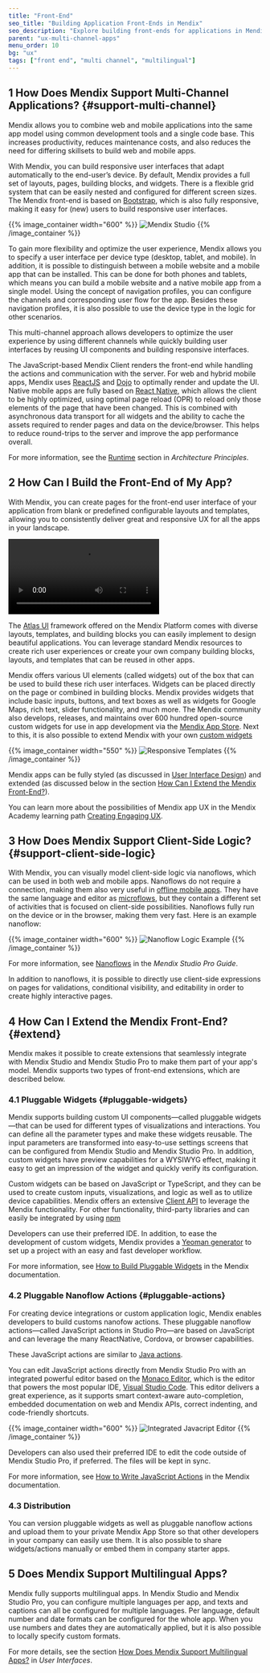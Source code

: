 ```yaml
---
title: "Front-End"
seo_title: "Building Application Front-Ends in Mendix"
seo_description: "Explore building front-ends for applications in Mendix and how to design beautiful apps that support client-side logic and more."
parent: "ux-multi-channel-apps"
menu_order: 10
bg: "ux"
tags: ["front end", "multi channel", "multilingual"]
---
```


## 1 How Does Mendix Support Multi-Channel Applications? {#support-multi-channel}

Mendix allows you to combine web and mobile applications into the same app model using common development tools and a single code base. This increases productivity, reduces maintenance costs, and also reduces the need for differing skillsets to build web and mobile apps.

With Mendix, you can build responsive user interfaces that adapt automatically to the end-user’s device. By default, Mendix provides a full set of layouts, pages, building blocks, and widgets. There is a flexible grid system that can be easily nested and configured for different screen sizes. The Mendix front-end is based on [Bootstrap](https://getbootstrap.com/), which is also fully responsive, making it easy for (new) users to build responsive user interfaces.

{{% image_container width="600" %}}
![Mendix Studio](attachments/test.png)
{{% /image_container %}}

To gain more flexibility and optimize the user experience, Mendix allows you to specify a user interface per device type (desktop, tablet, and mobile). In addition, it is possible to distinguish between a mobile website and a mobile app that can be installed. This can be done for both phones and tablets, which means you can build a mobile website and a native mobile app from a single model. Using the concept of navigation profiles, you can configure the channels and corresponding user flow for the app. Besides these navigation profiles, it is also possible to use the device type in the logic for other scenarios.

This multi-channel approach allows developers to optimize the user experience by using different channels while quickly building user interfaces by reusing UI components and building responsive interfaces.

The JavaScript-based Mendix Client renders the front-end while handling the actions and communication with the server. For web and hybrid mobile apps, Mendix uses [ReactJS](https://reactjs.org/) and [Dojo](https://dojotoolkit.org/) to optimally render and update the UI. Native mobile apps are fully based on [React Native](https://facebook.github.io/react-native/), which allows the client to be highly optimized, using optimal page reload (OPR) to reload only those elements of the page that have been changed. This is combined with asynchronous data transport for all widgets and the ability to cache the assets required to render pages and data on the device/browser. This helps to reduce round-trips to the server and improve the app performance overall.

For more information, see the [Runtime](../enterprise-capabilities/architecture-principles) section in *Architecture Principles*.

## 2 How Can I Build the Front-End of My App?

With Mendix, you can create pages for the front-end user interface of your application from blank or predefined configurable layouts and templates, allowing you to consistently deliver great and responsive UX for all the apps in your landscape.

<video controls src="attachments/MCA_BuildingResponsivePages-1.mp4">VIDEO</video>

The [Atlas UI](https://atlas.mendix.com) framework offered on the Mendix Platform comes with diverse layouts, templates, and building blocks you can easily implement to design beautiful applications. You can leverage standard Mendix resources to create rich user experiences or create your own company building blocks, layouts, and templates that can be reused in other apps.

Mendix offers various UI elements (called widgets) out of the box that can be used to build these rich user interfaces. Widgets can be placed directly on the page or combined in building blocks. Mendix provides widgets that include basic inputs, buttons, and text boxes as well as widgets for Google Maps, rich text, slider functionality, and much more. The Mendix community also develops, releases, and maintains over 600 hundred open-source custom widgets for use in app development via the [Mendix App Store](https://appstore.mendix.com). Next to this, it is also possible to extend Mendix with your own [custom widgets](#extend)

{{% image_container width="550" %}}
![Responsive Templates](attachments/atlas-ui1.png)
{{% /image_container %}}

Mendix apps can be fully styled (as discussed in [User Interface Design](ui-design)) and extended (as discussed below in the section [How Can I Extend the Mendix Front-End?](#extend)).

You can learn more about the possibilities of Mendix app UX in the Mendix Academy learning path [Creating Engaging UX](https://gettingstarted.mendixcloud.com/link/path/28).

## 3 How Does Mendix Support Client-Side Logic? {#support-client-side-logic}

With Mendix, you can visually model client-side logic via nanoflows, which can be used in both web and mobile apps. Nanoflows do not require a connection, making them also very useful in [offline mobile apps](offline-apps#build-offline). They have the same language and editor as [microflows](https://docs.mendix.com/refguide/microflows), but they contain a different set of activities that is focused on client-side possibilities. Nanoflows fully run on the device or in the browser, making them very fast. Here is an example nanoflow:

{{% image_container width="600" %}}
![Nanoflow Logic Example](attachments/nanoflow.png)
{{% /image_container %}}

For more information, see [Nanoflows](https://docs.mendix.com/refguide/nanoflows) in the *Mendix Studio Pro Guide*.

In addition to nanoflows, it is possible to directly use client-side expressions on pages for validations, conditional visibility, and editability in order to create highly interactive pages.

## 4 How Can I Extend the Mendix Front-End? {#extend}

Mendix makes it possible to create extensions that seamlessly integrate with Mendix Studio and Mendix Studio Pro to make them part of your app's model. Mendix supports two types of front-end extensions, which are described below.

### 4.1 Pluggable Widgets {#pluggable-widgets}

Mendix supports building custom UI components—called pluggable widgets—that can be used for different types of visualizations and interactions. You can define all the parameter types and make these widgets reusable. The input parameters are transformed into easy-to-use settings screens that can be configured from Mendix Studio and Mendix Studio Pro. In addition, custom widgets have preview capabilities for a WYSIWYG effect, making it easy to get an impression of the widget and quickly verify its configuration.

Custom widgets can be based on JavaScript or TypeScript, and they can be used to create custom inputs, visualizations, and logic as well as to utilize device capabilities. Mendix offers an extensive [Client API](https://apidocs.mendix.com/8/client/) to leverage the Mendix functionality. For other functionality, third-party libraries and can easily be integrated by using [npm](https://www.npmjs.com/)

Developers can use their preferred IDE. In addition, to ease the development of custom widgets, Mendix provides a [Yeoman generator](https://yeoman.io/) to set up a project with an easy and fast developer workflow.

For more information, see [How to Build Pluggable Widgets](https://docs.mendix.com/howto/extensibility/pluggable-widgets) in the Mendix documentation.

### 4.2 Pluggable Nanoflow Actions {#pluggable-actions}

For creating device integrations or custom application logic, Mendix enables developers to build customs nanofow actions. These pluggable nanoflow actions—called JavaScript actions in Studio Pro—are based on JavaScript and can leverage the many ReactNative, Cordova, or browser capabilities.

These JavaScript actions are similar to [Java actions](../enterprise-capabilities/extensibility##connector-kit).

You can edit JavaScript actions directly from Mendix Studio Pro with an integrated powerful editor based on the [Monaco Editor](https://microsoft.github.io/monaco-editor/index.html), which is the editor that powers the most popular IDE, [Visual Studio Code](https://code.visualstudio.com/). This editor delivers a great experience, as it supports smart context-aware auto-completion, embedded documentation on web and Mendix APIs, correct indenting, and code-friendly shortcuts.

{{% image_container width="600" %}}
![Integrated Javacript Editor](attachments/Monaco.gif)
{{% /image_container %}}

Developers can also used their preferred IDE to edit the code outside of Mendix Studio Pro, if preferred. The files will be kept in sync.

For more information, see [How to Write JavaScript Actions](https://docs.mendix.com/howto/extensibility/write-javascript-actions) in the Mendix documentation.

### 4.3 Distribution

You can version pluggable widgets as well as pluggable nanoflow actions and upload them to your private Mendix App Store so that other developers in your company can easily use them. It is also possible to share widgets/actions manually or embed them in company starter apps.

## 5 Does Mendix Support Multilingual Apps?

Mendix fully supports multilingual apps. In Mendix Studio and Mendix Studio Pro, you can configure multiple languages per app, and texts and captions can all be configured for multiple languages. Per language, default number and date formats can be configured for the whole app. When you use numbers and dates they are automatically applied, but it is also possible to locally specify custom formats.

For more details, see the section [How Does Mendix Support Multilingual Apps?](../app-lifecycle/user-interfaces#multi-lingual) in *User Interfaces*.
